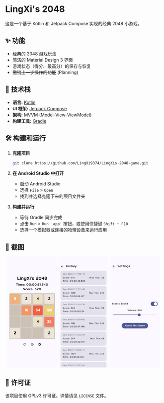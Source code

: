 # LingXi's 2048

这是一个基于 Kotlin 和 Jetpack Compose 实现的经典 2048 小游戏。

## ✨ 功能

*   经典的 2048 游戏玩法
*   简洁的 Material Design 3 界面
*   游戏状态（得分、最高分）的保存与恢复
*   ~~撤销上一步操作的功能~~ (Planning)

## 🚀 技术栈

*   **语言:** [Kotlin](https://kotlinlang.org/)
*   **UI 框架:** [Jetpack Compose](https://developer.android.com/jetpack/compose)
*   **架构:** MVVM (Model-View-ViewModel)
*   **构建工具:** [Gradle](https://gradle.org/)

## 🛠️ 构建和运行

1.  **克隆项目**
    ```bash
    git clone https://github.com/LingXi9374/LingXis-2048-game.git
    ```
2.  **在 Android Studio 中打开**
    *   启动 Android Studio
    *   选择 `File` > `Open`
    *   找到并选择克隆下来的项目文件夹

3.  **构建并运行**
    *   等待 Gradle 同步完成
    *   点击 `Run` > `Run 'app'` 按钮，或使用快捷键 `Shift + F10`
    *   选择一个模拟器或连接的物理设备来运行应用

## 📸 截图

<div style="text-align: center;">
<img src="Screenshot_1.jpg" width="32%" alt="home" />
<img src="Screenshot_2.jpg" width="32%" alt="home" />
<img src="Screenshot_3.jpg" width="32%" alt="home" />
</div>

## 📄 许可证

该项目使用 GPLv3 许可证。详情请见 `LICENSE` 文件。
